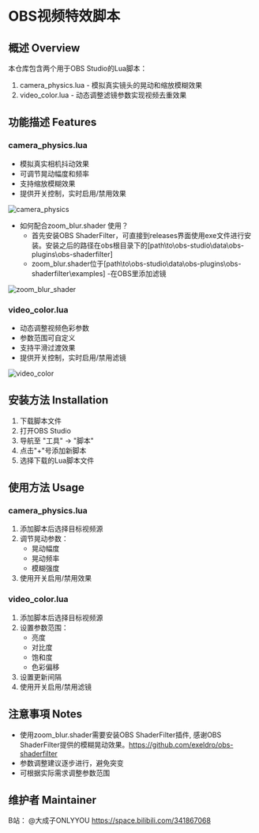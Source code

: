 # OBS视频特效脚本

## 概述 Overview
本仓库包含两个用于OBS Studio的Lua脚本：
1. camera_physics.lua - 模拟真实镜头的晃动和缩放模糊效果
2. video_color.lua - 动态调整滤镜参数实现视频去重效果

## 功能描述 Features

### camera_physics.lua
- 模拟真实相机抖动效果
- 可调节晃动幅度和频率
- 支持缩放模糊效果
- 提供开关控制，实时启用/禁用效果

![camera_physics](https://cdn.z.wiki/autoupload/20250325/KLBl/813X778/camera-physics.png)

- 如何配合zoom_blur.shader 使用？ 
  - 首先安装OBS ShaderFilter，可直接到releases界面使用exe文件进行安装。安装之后的路径在obs根目录下的[path\to\obs-studio\data\obs-plugins\obs-shaderfilter]
  - zoom_blur.shader位于[path\to\obs-studio\data\obs-plugins\obs-shaderfilter\examples]
  -在OBS里添加滤镜

![zoom_blur_shader](https://cdn.z.wiki/autoupload/20250325/ezcb/838X671/zoom-blur-shader.png)

### video_color.lua
- 动态调整视频色彩参数
- 参数范围可自定义
- 支持平滑过渡效果
- 提供开关控制，实时启用/禁用滤镜

![video_color](https://cdn.z.wiki/autoupload/20250325/jjbs/780X762/video-color.png)


## 安装方法 Installation
1. 下载脚本文件
2. 打开OBS Studio
3. 导航至 "工具" -> "脚本"
4. 点击"+"号添加新脚本
5. 选择下载的Lua脚本文件

## 使用方法 Usage
### camera_physics.lua
1. 添加脚本后选择目标视频源
2. 调节晃动参数：
   - 晃动幅度
   - 晃动频率
   - 模糊强度
3. 使用开关启用/禁用效果

### video_color.lua
1. 添加脚本后选择目标视频源
2. 设置参数范围：
   - 亮度
   - 对比度
   - 饱和度
   - 色彩偏移
3. 设置更新间隔
4. 使用开关启用/禁用滤镜

## 注意事項 Notes
- 使用zoom_blur.shader需要安装OBS ShaderFilter插件, 感谢OBS ShaderFilter提供的模糊晃动效果。https://github.com/exeldro/obs-shaderfilter
- 参数调整建议逐步进行，避免突变
- 可根据实际需求调整参数范围

## 维护者 Maintainer
B站： @大成子ONLYYOU https://space.bilibili.com/341867068
